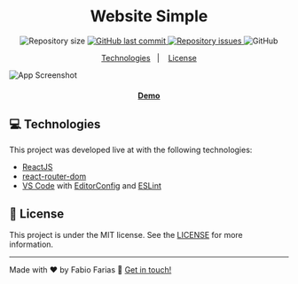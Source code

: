 <h1 align="center">
    Website Simple
</h1>

<p align="center">
  <img alt="Repository size" src="https://img.shields.io/github/repo-size/frf/react-website.svg">
  <a href="https://github.com/lukemorales/bancointer/commits/master">
    <img alt="GitHub last commit" src="https://img.shields.io/github/last-commit/frf/react-website.svg">
  </a>

  <a href="https://github.com/lukemorales/bancointer/issues">
    <img alt="Repository issues" src="https://img.shields.io/github/issues/frf/react-website.svg">
  </a>

  <img alt="GitHub" src="https://img.shields.io/github/license/frf/react-website.svg">
</p>

<p align="center">
  <a href="#frf">Technologies</a>&nbsp;&nbsp;&nbsp;|&nbsp;&nbsp;&nbsp;
  <a href="#memo-license">License</a>
</p>

![App Screenshot](https://website.app2u.co/images/screens/screenshot_home.png)
<p align="center">
  <a href="https://website.app2u.co" target="_blank">
    <h4 align="center">Demo</h4>
  </a>
</p>

## :computer: Technologies
This project was developed live at with the following technologies:

- [ReactJS](https://reactjs.org/)
- [react-router-dom](https://github.com/ReactTraining/react-router)
- [VS Code][vscode] with [EditorConfig][vceditconfig] and [ESLint][vceslint]

## :memo: License

This project is under the MIT license. See the [LICENSE](https://github.com/frf/react-website/blob/master/LICENSE) for more information.

---

Made with ♥ by Fabio Farias :wave: [Get in touch!](https://linkedin.com/in/fabiorochafarias/)

[ts]: https://www.typescriptlang.org
[vscode]: https://code.visualstudio.com/
[yarn]: https://yarnpkg.com/
[vceditconfig]: https://marketplace.visualstudio.com/items?itemName=EditorConfig.EditorConfig
[vceslint]: https://marketplace.visualstudio.com/items?itemName=dbaeumer.vscode-eslint
